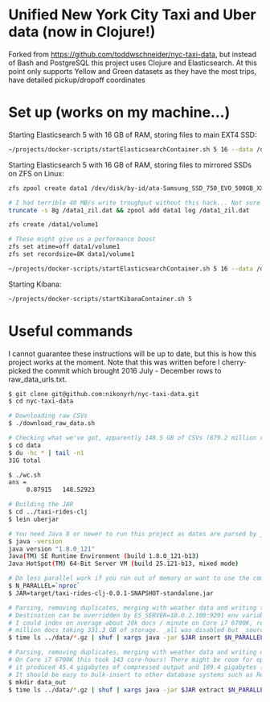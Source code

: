 # Unified New York City Taxi and Uber data (now in Clojure!)

Forked from https://github.com/toddwschneider/nyc-taxi-data, but instead of Bash and PostgreSQL
this project uses Clojure and Elasticsearch. At this point only supports Yellow and Green datasets
as they have the most trips, have detailed pickup/dropoff coordinates 

# Set up (works on my machine...)

Starting Elasticsearch 5 with 16 GB of RAM, storing files to main EXT4 SSD:

```bash
~/projects/docker-scripts/startElasticsearchContainer.sh 5 16 --data /data0/es5
```

Starting Elasticsearch 5 with 16 GB of RAM, storing files to mirrored SSDs on ZFS on Linux:

```bash
zfs zpool create data1 /dev/disk/by-id/ata-Samsung_SSD_750_EVO_500GB_XXX /dev/disk/by-id/ata-Samsung_SSD_750_EVO_500GB_YYY

# I had terrible 40 MB/s write troughput without this hack... Not sure why :( Root partition is EXT4
truncate -s 8g /data1_zil.dat && zpool add data1 log /data1_zil.dat

zfs create /data1/volume1

# These might give us a performance boost
zfs set atime=off data1/volume1
zfs set recordsize=8K data1/volume1

~/projects/docker-scripts/startElasticsearchContainer.sh 5 16 --data /data1/volume1/es5
```

Starting Kibana:

```bash
~/projects/docker-scripts/startKibanaContainer.sh 5
```

# Useful commands

I cannot guarantee these instructions will be up to date, but this is how this project works at the moment.
Note that this was written before I cherry-picked the commit which brought 2016 July - December rows to
raw_data_urls.txt.

```bash
$ git clone git@github.com:nikonyrh/nyc-taxi-data.git
$ cd nyc-taxi-data

# Downloading raw CSVs
$ ./download_raw_data.sh

# Checking what we've got, apparently 148.5 GB of CSVs (879.2 million rows) compressed to 31 GB
$ cd data
$ du -hc * | tail -n1
31G	total

$ ./wc.sh
ans =
     0.87915   148.52923

# Building the JAR
$ cd ../taxi-rides-clj
$ lein uberjar

# You need Java 8 or newer to run this project as dates are parsed by java.time
$ java -version
java version "1.8.0_121"
Java(TM) SE Runtime Environment (build 1.8.0_121-b13)
Java HotSpot(TM) 64-Bit Server VM (build 25.121-b13, mixed mode)

# Do less parallel work if you run out of memory or want to use the computer for other work as well.
$ N_PARALLEL=`nproc`
$ JAR=target/taxi-rides-clj-0.0.1-SNAPSHOT-standalone.jar

# Parsing, removing duplicates, merging with weather data and writing to local Elasticsearch.
# Destination can be overridden by ES_SERVER=10.0.2.100:9201 env variable if needed.
# I could index on average about 20k docs / minute on Core i7 6700K, resulting in 873.3
# million docs taking 331.3 GB of storage. _all was disabled but _source was not.
$ time ls ../data/*.gz | shuf | xargs java -jar $JAR insert $N_PARALLEL

# Parsing, removing duplicates, merging with weather data and writing out to .csv.gz files.
# On Core i7 6700K this took 143 core-hours! There might be room for optimization, but then again
# it produced 45.4 gigabytes of compressed output and 189.4 gigabytes (873.3 million lines) of raw CSV.
# It should be easy to bulk-insert to other database systems such as Redshift or just MS SQL Server.
$ mkdir data_out
$ time ls ../data/*.gz | shuf | xargs java -jar $JAR extract $N_PARALLEL
```

